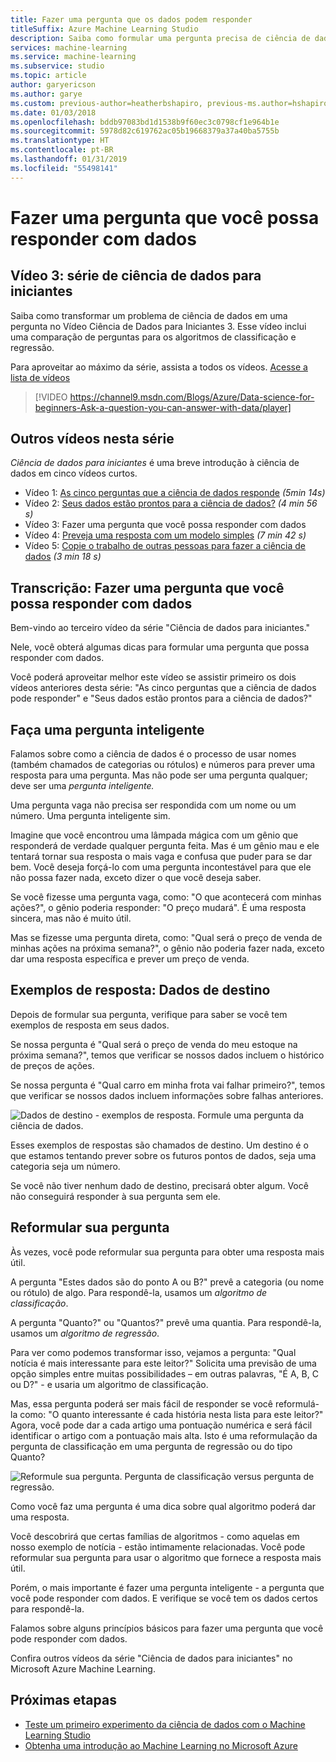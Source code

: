 ```yaml
---
title: Fazer uma pergunta que os dados podem responder
titleSuffix: Azure Machine Learning Studio
description: Saiba como formular uma pergunta precisa de ciência de dados no Vídeo Ciência de Dados para Iniciantes 3. Inclui uma comparação das perguntas de classificação e regressão.
services: machine-learning
ms.service: machine-learning
ms.subservice: studio
ms.topic: article
author: garyericson
ms.author: garye
ms.custom: previous-author=heatherbshapiro, previous-ms.author=hshapiro
ms.date: 01/03/2018
ms.openlocfilehash: bddb97083bd1d1538b9f60ec3c0798cf1e964b1e
ms.sourcegitcommit: 5978d82c619762ac05b19668379a37a40ba5755b
ms.translationtype: HT
ms.contentlocale: pt-BR
ms.lasthandoff: 01/31/2019
ms.locfileid: "55498141"
---
```

# <a name="ask-a-question-you-can-answer-with-data"></a>Fazer uma pergunta que você possa responder com dados
## <a name="video-3-data-science-for-beginners-series"></a>Vídeo 3: série de ciência de dados para iniciantes
Saiba como transformar um problema de ciência de dados em uma pergunta no Vídeo Ciência de Dados para Iniciantes 3. Esse vídeo inclui uma comparação de perguntas para os algoritmos de classificação e regressão.

Para aproveitar ao máximo da série, assista a todos os vídeos. [Acesse a lista de vídeos](#other-videos-in-this-series)
<br>

> [!VIDEO https://channel9.msdn.com/Blogs/Azure/Data-science-for-beginners-Ask-a-question-you-can-answer-with-data/player]
>
>

## <a name="other-videos-in-this-series"></a>Outros vídeos nesta série
*Ciência de dados para iniciantes* é uma breve introdução à ciência de dados em cinco vídeos curtos.

* Vídeo 1: [As cinco perguntas que a ciência de dados responde](data-science-for-beginners-the-5-questions-data-science-answers.md) *(5min 14s)*
* Vídeo 2: [Seus dados estão prontos para a ciência de dados?](data-science-for-beginners-is-your-data-ready-for-data-science.md) *(4 min 56 s)*
* Vídeo 3: Fazer uma pergunta que você possa responder com dados
* Vídeo 4: [Preveja uma resposta com um modelo simples](data-science-for-beginners-predict-an-answer-with-a-simple-model.md) *(7 min 42 s)*
* Vídeo 5: [Copie o trabalho de outras pessoas para fazer a ciência de dados](data-science-for-beginners-copy-other-peoples-work-to-do-data-science.md) *(3 min 18 s)*

## <a name="transcript-ask-a-question-you-can-answer-with-data"></a>Transcrição: Fazer uma pergunta que você possa responder com dados
Bem-vindo ao terceiro vídeo da série "Ciência de dados para iniciantes."  

Nele, você obterá algumas dicas para formular uma pergunta que possa responder com dados.

Você poderá aproveitar melhor este vídeo se assistir primeiro os dois vídeos anteriores desta série: "As cinco perguntas que a ciência de dados pode responder" e "Seus dados estão prontos para a ciência de dados?"

## <a name="ask-a-sharp-question"></a>Faça uma pergunta inteligente
Falamos sobre como a ciência de dados é o processo de usar nomes (também chamados de categorias ou rótulos) e números para prever uma resposta para uma pergunta. Mas não pode ser uma pergunta qualquer; deve ser uma *pergunta inteligente.*

Uma pergunta vaga não precisa ser respondida com um nome ou um número. Uma pergunta inteligente sim.

Imagine que você encontrou uma lâmpada mágica com um gênio que responderá de verdade qualquer pergunta feita. Mas é um gênio mau e ele tentará tornar sua resposta o mais vaga e confusa que puder para se dar bem. Você deseja forçá-lo com uma pergunta incontestável para que ele não possa fazer nada, exceto dizer o que você deseja saber.

Se você fizesse uma pergunta vaga, como: "O que acontecerá com minhas ações?", o gênio poderia responder: "O preço mudará". É uma resposta sincera, mas não é muito útil.

Mas se fizesse uma pergunta direta, como: "Qual será o preço de venda de minhas ações na próxima semana?", o gênio não poderia fazer nada, exceto dar uma resposta específica e prever um preço de venda.

## <a name="examples-of-your-answer-target-data"></a>Exemplos de resposta: Dados de destino
Depois de formular sua pergunta, verifique para saber se você tem exemplos de resposta em seus dados.

Se nossa pergunta é "Qual será o preço de venda do meu estoque na próxima semana?", temos que verificar se nossos dados incluem o histórico de preços de ações.

Se nossa pergunta é "Qual carro em minha frota vai falhar primeiro?", temos que verificar se nossos dados incluem informações sobre falhas anteriores.

![Dados de destino - exemplos de resposta. Formule uma pergunta da ciência de dados.](./media/data-science-for-beginners-ask-a-question-you-can-answer-with-data/target-data.png)

Esses exemplos de respostas são chamados de destino. Um destino é o que estamos tentando prever sobre os futuros pontos de dados, seja uma categoria seja um número.

Se você não tiver nenhum dado de destino, precisará obter algum. Você não conseguirá responder à sua pergunta sem ele.

## <a name="reformulate-your-question"></a>Reformular sua pergunta
Às vezes, você pode reformular sua pergunta para obter uma resposta mais útil.

A pergunta "Estes dados são do ponto A ou B?" prevê a categoria (ou nome ou rótulo) de algo. Para respondê-la, usamos um *algoritmo de classificação*.

A pergunta "Quanto?" ou "Quantos?" prevê uma quantia. Para respondê-la, usamos um *algoritmo de regressão*.

Para ver como podemos transformar isso, vejamos a pergunta: "Qual notícia é mais interessante para este leitor?" Solicita uma previsão de uma opção simples entre muitas possibilidades – em outras palavras, "É A, B, C ou D?" - e usaria um algoritmo de classificação.

Mas, essa pergunta poderá ser mais fácil de responder se você reformulá-la como: "O quanto interessante é cada história nesta lista para este leitor?" Agora, você pode dar a cada artigo uma pontuação numérica e será fácil identificar o artigo com a pontuação mais alta. Isto é uma reformulação da pergunta de classificação em uma pergunta de regressão ou do tipo Quanto?

![Reformule sua pergunta. Pergunta de classificação versus pergunta de regressão.](./media/data-science-for-beginners-ask-a-question-you-can-answer-with-data/classification-question-vs-regression-question.png)

Como você faz uma pergunta é uma dica sobre qual algoritmo poderá dar uma resposta.

Você descobrirá que certas famílias de algoritmos - como aquelas em nosso exemplo de notícia - estão intimamente relacionadas. Você pode reformular sua pergunta para usar o algoritmo que fornece a resposta mais útil.

Porém, o mais importante é fazer uma pergunta inteligente - a pergunta que você pode responder com dados. E verifique se você tem os dados certos para respondê-la.

Falamos sobre alguns princípios básicos para fazer uma pergunta que você pode responder com dados.

Confira outros vídeos da série "Ciência de dados para iniciantes" no Microsoft Azure Machine Learning.

## <a name="next-steps"></a>Próximas etapas
* [Teste um primeiro experimento da ciência de dados com o Machine Learning Studio](create-experiment.md)
* [Obtenha uma introdução ao Machine Learning no Microsoft Azure](what-is-machine-learning.md)
